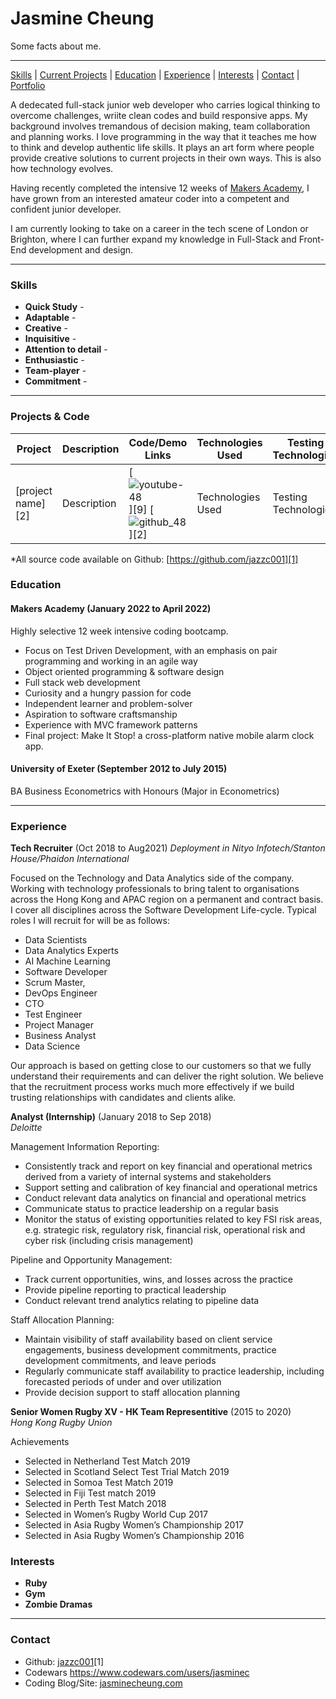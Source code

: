 # Jasmine Cheung

Some facts about me.
***
[Skills](#skills) | [Current Projects](#projects) | [Education](#education) | [Experience](#experience) | [Interests](#interests) | [Contact](#contact) |
[Portfolio](https://jasminecheung.netlify.app/)

A dedecated full-stack junior web developer who carries logical thinking to overcome challenges, wriite clean codes and build responsive apps. My background involves tremandous of decision making, team collaboration and planning works. I love programming in the way that it teaches me how to think and develop authentic life skills.  It plays an art form where people provide creative solutions to current projects in their own ways.  This is also how technology evolves.

Having recently completed the intensive 12 weeks of [Makers Academy](https://github.com/makersacademy), I have grown from an interested amateur coder into a competent and confident junior developer.

I am currently looking to take on a career in the tech scene of London or Brighton, where I can further expand my knowledge in Full-Stack and Front-End development and design.
***

### <a name="skills">Skills</a>

- **Quick Study** - 
- **Adaptable** - 
- **Creative** - 
- **Inquisitive** - 
- **Attention to detail** -
- **Enthusiastic** - 
- **Team-player** - 
- **Commitment** - 

***

### <a name="projects">Projects & Code</a>
Project | Description | Code/Demo Links | Technologies Used | Testing Technologies
--- | --- | --- | --- | ---
[project name][2] | Description | [![youtube-48](https://cloud.githubusercontent.com/assets/12953472/18688443/6021e65e-7f7c-11e6-9479-6ad58e3ab834.png)][9] [![github_48](https://cloud.githubusercontent.com/assets/12953472/18687862/de8df31e-7f79-11e6-937c-f20c0e0ee2b4.png)][2] | Technologies Used | Testing Technologies


*All source code available on Github: [https://github.com/jazzc001][1]


### <a name="skills">Education</a>

#### Makers Academy (January 2022 to April 2022)
Highly selective 12 week intensive coding bootcamp.

- Focus on Test Driven Development, with an emphasis on pair programming and working in an agile way
- Object oriented programming & software design
- Full stack web development
- Curiosity and a hungry passion for code
- Independent learner and problem-solver
- Aspiration to software craftsmanship
- Experience with MVC framework patterns
- Final project: Make It Stop! a cross-platform native mobile alarm clock app.

#### University of Exeter (September 2012 to July 2015)

BA Business Econometrics with Honours (Major in Econometrics)

***

### <a name="experience">Experience</a>

**Tech Recruiter** (Oct 2018 to Aug2021)
*Deployment in Nityo Infotech/Stanton House/Phaidon International*

Focused on the Technology and Data Analytics side of the company. Working with technology professionals to bring talent to organisations across the Hong Kong and APAC region on a permanent and contract basis. I cover all disciplines across the Software Development Life-cycle. Typical roles I will recruit for will be as follows:

- Data Scientists
- Data Analytics Experts
- AI Machine Learning
- Software Developer
- Scrum Master,
- DevOps Engineer
- CTO
- Test Engineer
- Project Manager
- Business Analyst
- Data Science

Our approach is based on getting close to our customers so that we fully understand their requirements and can deliver the right solution. We believe that the recruitment process works much more effectively if we build trusting relationships with candidates and clients alike.

**Analyst (Internship)** (January 2018 to Sep 2018)    
*Deloitte*  

Management Information Reporting: 
- Consistently track and report on key financial and operational metrics derived from a variety of internal systems and stakeholders
- Support setting and calibration of key financial and operational metrics
- Conduct relevant data analytics on financial and operational metrics
- Communicate status to practice leadership on a regular basis
- Monitor the status of existing opportunities related to key FSI risk areas, e.g. strategic risk, regulatory risk, financial risk, operational risk and cyber risk (including crisis management)

Pipeline and Opportunity Management: 
- Track current opportunities, wins, and losses across the practice
- Provide pipeline reporting to practical leadership
- Conduct relevant trend analytics relating to pipeline data

Staff Allocation Planning: 
- Maintain visibility of staff availability based on client service engagements, business development commitments, practice development commitments, and leave periods
- Regularly communicate staff availability to practice leadership, including forecasted periods of under and over utilization
- Provide decision support to staff allocation planning

**Senior Women Rugby XV - HK Team Representitive** (2015 to 2020)    
*Hong Kong Rugby Union*  

Achievements
- Selected in Netherland Test Match 2019
- Selected in Scotland Select Test Trial Match 2019
- Selected in Somoa Test Match 2019
- Selected in Fiji Test match 2019
- Selected in Perth Test Match 2018
- Selected in Women’s Rugby World Cup 2017 
- Selected in Asia Rugby Women’s Championship 2017
- Selected in Asia Rugby Women’s Championship 2016

### <a name="interests">Interests</a>

- **Ruby** 
- **Gym**
- **Zombie Dramas**


***

### <a name="contact">Contact</a>
- Github: [jazzc001](https://github.com/jazzc001)[1]
- Codewars https://www.codewars.com/users/jasminec
- Coding Blog/Site: [jasminecheung.com](https://jasminecheung.netlify.app/)
